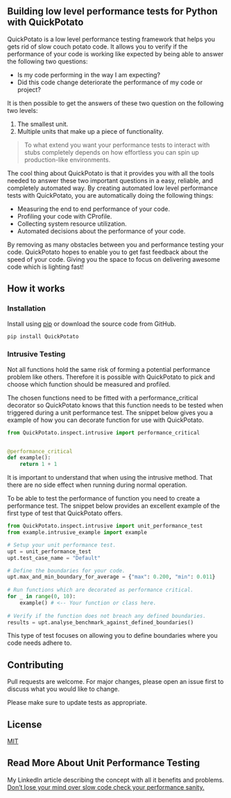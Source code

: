 ## Building low level performance tests for Python with QuickPotato

QuickPotato is a low level performance testing framework that helps you gets rid of slow couch potato code.
It allows you to verify if the performance of your code is working like expected 
by being able to answer the following two questions:

- Is my code performing in the way I am expecting?
- Did this code change deteriorate the performance of my code or project?

It is then possible to get the answers of these two question on the following two levels:

1.  The smallest unit.
2. Multiple units that make up a piece of functionality.

> To what extend you want your performance tests to interact with stubs completely 
> depends on how effortless you can spin up production-like environments. 

The cool thing about QuickPotato is that it provides you with all the tools needed to 
answer these two important questions in a easy, reliable, and completely automated way. 
By creating automated low level performance tests with QuickPotato, you are automatically 
doing the following things:

- Measuring the end to end performance of your code.
- Profiling your code with CProfile.
- Collecting system resource utilization.
- Automated decisions about the performance of your code. 

By removing as many obstacles between you and performance testing your code.
QuickPotato hopes to enable you to get fast feedback about the speed of your code.
Giving you the space to focus on delivering awesome code which is lighting fast! 

## How it works

### Installation

Install using [pip](https://pip.pypa.io/en/stable/) or download the source code from GitHub.
```bash
pip install QuickPotato
```

### Intrusive Testing

Not all functions hold the same risk of forming a potential performance problem like others.
Therefore it is possible with QuickPotato to pick and choose which function should be measured and profiled.

The chosen functions need to be fitted with a performance_critical decorator so QuickPotato knows that this
function needs to be tested when triggered during a unit performance test. 
The snippet below gives you a example of how you can decorate function for use with QuickPotato.

```python
from QuickPotato.inspect.intrusive import performance_critical


@performance_critical
def example():
    return 1 + 1

```

It is important to understand that when using the intrusive method. 
That there are no side effect when running during normal operation. 

To be able to test the performance of function you need to create a performance test.
The snippet below provides an excellent example of the first type of test that QuickPotato offers.

```python
from QuickPotato.inspect.intrusive import unit_performance_test
from example.intrusive_example import example

# Setup your unit performance test.
upt = unit_performance_test
upt.test_case_name = "Default"

# Define the boundaries for your code.
upt.max_and_min_boundary_for_average = {"max": 0.200, "min": 0.011}
        
# Run functions which are decorated as performance critical.
for _ in range(0, 10):
    example() # <-- Your function or class here.
        
# Verify if the function does not breach any defined boundaries.
results = upt.analyse_benchmark_against_defined_boundaries()
```
This type of test focuses on allowing you to define boundaries where you code needs adhere to.

## Contributing
Pull requests are welcome. For major changes, please open an issue first to discuss what you would like to change.

Please make sure to update tests as appropriate.

## License
[MIT](https://choosealicense.com/licenses/mit/)

## Read More About Unit Performance Testing

My LinkedIn article describing the concept with all it benefits and problems.
[Don’t lose your mind over slow code check your performance sanity.](https://www.linkedin.com/pulse/dont-lose-your-mind-over-slow-code-check-performance-sanity-joey/) 